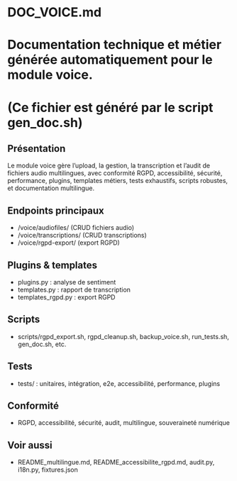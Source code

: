 # DOC_VOICE.md
# Documentation technique et métier générée automatiquement pour le module voice.
# (Ce fichier est généré par le script gen_doc.sh)

## Présentation
Le module voice gère l’upload, la gestion, la transcription et l’audit de fichiers audio multilingues, avec conformité RGPD, accessibilité, sécurité, performance, plugins, templates métiers, tests exhaustifs, scripts robustes, et documentation multilingue.

## Endpoints principaux
- /voice/audiofiles/ (CRUD fichiers audio)
- /voice/transcriptions/ (CRUD transcriptions)
- /voice/rgpd-export/ (export RGPD)

## Plugins & templates
- plugins.py : analyse de sentiment
- templates.py : rapport de transcription
- templates_rgpd.py : export RGPD

## Scripts
- scripts/rgpd_export.sh, rgpd_cleanup.sh, backup_voice.sh, run_tests.sh, gen_doc.sh, etc.

## Tests
- tests/ : unitaires, intégration, e2e, accessibilité, performance, plugins

## Conformité
- RGPD, accessibilité, sécurité, audit, multilingue, souveraineté numérique

## Voir aussi
- README_multilingue.md, README_accessibilite_rgpd.md, audit.py, i18n.py, fixtures.json
